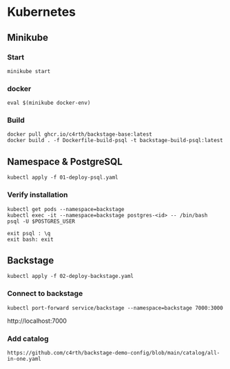# Kubernetes

## Minikube
### Start
```
minikube start
```

### docker
```
eval $(minikube docker-env)
```

### Build
```
docker pull ghcr.io/c4rth/backstage-base:latest
docker build . -f Dockerfile-build-psql -t backstage-build-psql:latest
```

## Namespace & PostgreSQL
```
kubectl apply -f 01-deploy-psql.yaml
```

### Verify installation
```
kubectl get pods --namespace=backstage
kubectl exec -it --namespace=backstage postgres-<id> -- /bin/bash
psql -U $POSTGRES_USER
```
```
exit psql : \q
exit bash: exit
```

## Backstage
```
kubectl apply -f 02-deploy-backstage.yaml
```

### Connect to backstage
```
kubectl port-forward service/backstage --namespace=backstage 7000:3000
```
http://localhost:7000

### Add catalog
```
https://github.com/c4rth/backstage-demo-config/blob/main/catalog/all-in-one.yaml
```